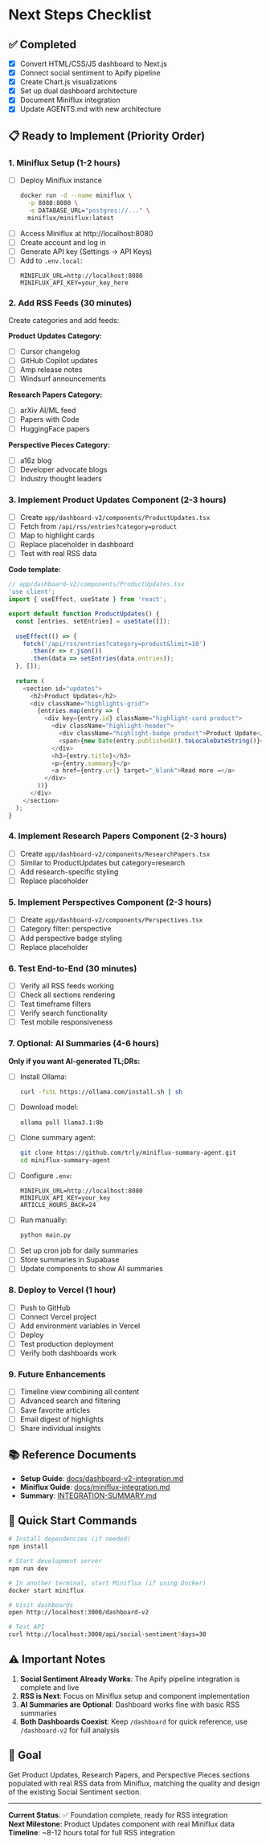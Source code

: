 # Next Steps Checklist

## ✅ Completed
- [x] Convert HTML/CSS/JS dashboard to Next.js
- [x] Connect social sentiment to Apify pipeline
- [x] Create Chart.js visualizations
- [x] Set up dual dashboard architecture
- [x] Document Miniflux integration
- [x] Update AGENTS.md with new architecture

## 📋 Ready to Implement (Priority Order)

### 1. Miniflux Setup (1-2 hours)
- [ ] Deploy Miniflux instance
  ```bash
  docker run -d --name miniflux \
    -p 8080:8080 \
    -e DATABASE_URL="postgres://..." \
    miniflux/miniflux:latest
  ```
- [ ] Access Miniflux at http://localhost:8080
- [ ] Create account and log in
- [ ] Generate API key (Settings → API Keys)
- [ ] Add to `.env.local`:
  ```env
  MINIFLUX_URL=http://localhost:8080
  MINIFLUX_API_KEY=your_key_here
  ```

### 2. Add RSS Feeds (30 minutes)
Create categories and add feeds:

**Product Updates Category:**
- [ ] Cursor changelog
- [ ] GitHub Copilot updates  
- [ ] Amp release notes
- [ ] Windsurf announcements

**Research Papers Category:**
- [ ] arXiv AI/ML feed
- [ ] Papers with Code
- [ ] HuggingFace papers

**Perspective Pieces Category:**
- [ ] a16z blog
- [ ] Developer advocate blogs
- [ ] Industry thought leaders

### 3. Implement Product Updates Component (2-3 hours)
- [ ] Create `app/dashboard-v2/components/ProductUpdates.tsx`
- [ ] Fetch from `/api/rss/entries?category=product`
- [ ] Map to highlight cards
- [ ] Replace placeholder in dashboard
- [ ] Test with real RSS data

**Code template:**
```typescript
// app/dashboard-v2/components/ProductUpdates.tsx
'use client';
import { useEffect, useState } from 'react';

export default function ProductUpdates() {
  const [entries, setEntries] = useState([]);
  
  useEffect(() => {
    fetch('/api/rss/entries?category=product&limit=10')
      .then(r => r.json())
      .then(data => setEntries(data.entries));
  }, []);
  
  return (
    <section id="updates">
      <h2>Product Updates</h2>
      <div className="highlights-grid">
        {entries.map(entry => (
          <div key={entry.id} className="highlight-card product">
            <div className="highlight-header">
              <div className="highlight-badge product">Product Update</div>
              <span>{new Date(entry.publishedAt).toLocaleDateString()}</span>
            </div>
            <h3>{entry.title}</h3>
            <p>{entry.summary}</p>
            <a href={entry.url} target="_blank">Read more →</a>
          </div>
        ))}
      </div>
    </section>
  );
}
```

### 4. Implement Research Papers Component (2-3 hours)
- [ ] Create `app/dashboard-v2/components/ResearchPapers.tsx`
- [ ] Similar to ProductUpdates but category=research
- [ ] Add research-specific styling
- [ ] Replace placeholder

### 5. Implement Perspectives Component (2-3 hours)
- [ ] Create `app/dashboard-v2/components/Perspectives.tsx`
- [ ] Category filter: perspective
- [ ] Add perspective badge styling
- [ ] Replace placeholder

### 6. Test End-to-End (30 minutes)
- [ ] Verify all RSS feeds working
- [ ] Check all sections rendering
- [ ] Test timeframe filters
- [ ] Verify search functionality
- [ ] Test mobile responsiveness

### 7. Optional: AI Summaries (4-6 hours)
**Only if you want AI-generated TL;DRs:**

- [ ] Install Ollama:
  ```bash
  curl -fsSL https://ollama.com/install.sh | sh
  ```
- [ ] Download model:
  ```bash
  ollama pull llama3.1:8b
  ```
- [ ] Clone summary agent:
  ```bash
  git clone https://github.com/trly/miniflux-summary-agent.git
  cd miniflux-summary-agent
  ```
- [ ] Configure `.env`:
  ```env
  MINIFLUX_URL=http://localhost:8080
  MINIFLUX_API_KEY=your_key
  ARTICLE_HOURS_BACK=24
  ```
- [ ] Run manually:
  ```bash
  python main.py
  ```
- [ ] Set up cron job for daily summaries
- [ ] Store summaries in Supabase
- [ ] Update components to show AI summaries

### 8. Deploy to Vercel (1 hour)
- [ ] Push to GitHub
- [ ] Connect Vercel project
- [ ] Add environment variables in Vercel
- [ ] Deploy
- [ ] Test production deployment
- [ ] Verify both dashboards work

### 9. Future Enhancements
- [ ] Timeline view combining all content
- [ ] Advanced search and filtering
- [ ] Save favorite articles
- [ ] Email digest of highlights
- [ ] Share individual insights

## 📚 Reference Documents

- **Setup Guide**: [docs/dashboard-v2-integration.md](docs/dashboard-v2-integration.md)
- **Miniflux Guide**: [docs/miniflux-integration.md](docs/miniflux-integration.md)
- **Summary**: [INTEGRATION-SUMMARY.md](INTEGRATION-SUMMARY.md)

## 🚀 Quick Start Commands

```bash
# Install dependencies (if needed)
npm install

# Start development server
npm run dev

# In another terminal, start Miniflux (if using Docker)
docker start miniflux

# Visit dashboards
open http://localhost:3000/dashboard-v2

# Test API
curl http://localhost:3000/api/social-sentiment?days=30
```

## ⚠️ Important Notes

1. **Social Sentiment Already Works**: The Apify pipeline integration is complete and live
2. **RSS is Next**: Focus on Miniflux setup and component implementation
3. **AI Summaries are Optional**: Dashboard works fine with basic RSS summaries
4. **Both Dashboards Coexist**: Keep `/dashboard` for quick reference, use `/dashboard-v2` for full analysis

## 🎯 Goal

Get Product Updates, Research Papers, and Perspective Pieces sections populated with real RSS data from Miniflux, matching the quality and design of the existing Social Sentiment section.

---

**Current Status**: ✅ Foundation complete, ready for RSS integration  
**Next Milestone**: Product Updates component with real Miniflux data  
**Timeline**: ~8-12 hours total for full RSS integration
